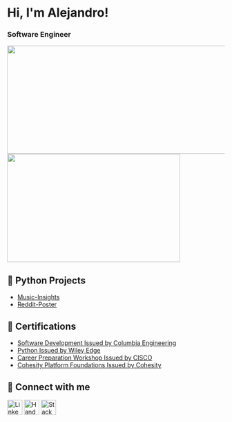 # Hi, I'm Alejandro!

### Software Engineer ###

<img src="https://github-readme-stats.vercel.app/api?username=alej4ndro-cm&show_icons=true&theme=default" width="527" height="250"> <img src="https://github-readme-stats.vercel.app/api/top-langs?username=zluvsand&layout=compact&theme=default" width="400" height="250">


## 🐍 Python Projects

- [Music-Insights](https://github.com/alej4ndro-cm/Music-Insights)
- [Reddit-Poster](https://github.com/alej4ndro-cm/Reddit-Poster)

## 📃 Certifications

- [Software Development Issued by Columbia Engineering](https://www.credly.com/badges/dee58675-5581-4107-abb4-311f9d73c1a3/public_url)
- [Python Issued by Wiley Edge](https://www.credly.com/badges/0e7e7ab7-17fb-4289-b5e0-51fbb3f218ed/public_url)
- [Career Preparation Workshop Issued by CISCO](https://www.credly.com/badges/4721a09c-afcb-40d2-9b99-beb48c165615/public_url)
- [Cohesity Platform Foundations Issued by Cohesity](https://www.credly.com/badges/aad677ac-a981-4257-950a-3079ba9819a9/public_url)

## 🔗 Connect with me

[<img alt="LinkedIn" height="35" src="https://cdn2.iconfinder.com/data/icons/social-icon-3/512/social_style_3_in-306.png"/>](https://www.linkedin.com/in/bs-cs-alejandro-m/)
[<img alt="Handshake" height="35" src="https://handshake-production-cdn.joinhandshake.com/apple-touch-icon.png"/>](https://app.joinhandshake.com/stu/users/31690724)
[<img alt="StackOverflow" height="35" src="https://user-images.githubusercontent.com/90579820/216894913-8199707b-58f0-4b54-af0d-5291055d1364.png"/>](https://stackoverflow.com/users/16946785/alejandro-munoz/)

<!--
**alej4ndro-cm/alej4ndro-cm** is a ✨ _special_ ✨ repository because its `README.md` (this file) appears on your GitHub profile.
-->
<!--
Here are some ideas to get you started:

- 🔭 I’m currently working on ...
- 🌱 I’m currently learning ...
- 👯 I’m looking to collaborate on ...
- 🤔 I’m looking for help with ...
- 💬 Ask me about ...
- 📫 How to reach me: ...
- 😄 Pronouns: ...
- ⚡ Fun fact: ...
-->
